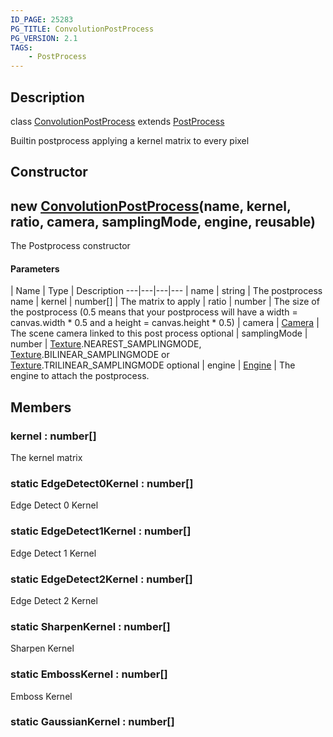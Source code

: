 ```yaml
---
ID_PAGE: 25283
PG_TITLE: ConvolutionPostProcess
PG_VERSION: 2.1
TAGS:
    - PostProcess
---
```

## Description

class [ConvolutionPostProcess](/classes/2.4/ConvolutionPostProcess) extends [PostProcess](/classes/2.4/PostProcess)

Builtin postprocess applying a kernel matrix to every pixel

## Constructor

## new [ConvolutionPostProcess](/classes/2.4/ConvolutionPostProcess)(name, kernel, ratio, camera, samplingMode, engine, reusable)

The Postprocess constructor

#### Parameters
 | Name | Type | Description
---|---|---|---
 | name | string |    The postprocess name
 | kernel | number[] |    The matrix to apply
 | ratio | number |    The size of the postprocess (0.5 means that your postprocess will have a width = canvas.width * 0.5 and a height = canvas.height * 0.5)
 | camera | [Camera](/classes/2.4/Camera) |    The scene camera linked to this post process
optional | samplingMode | number |    [Texture](/classes/2.4/Texture).NEAREST_SAMPLINGMODE, [Texture](/classes/2.4/Texture).BILINEAR_SAMPLINGMODE or [Texture](/classes/2.4/Texture).TRILINEAR_SAMPLINGMODE
optional | engine | [Engine](/classes/2.4/Engine) |    The engine to attach the postprocess.
## Members

### kernel : number[]

The kernel matrix

### static EdgeDetect0Kernel : number[]

Edge Detect 0 Kernel

### static EdgeDetect1Kernel : number[]

Edge Detect 1 Kernel

### static EdgeDetect2Kernel : number[]

Edge Detect 2 Kernel

### static SharpenKernel : number[]

Sharpen Kernel

### static EmbossKernel : number[]

Emboss Kernel

### static GaussianKernel : number[]



